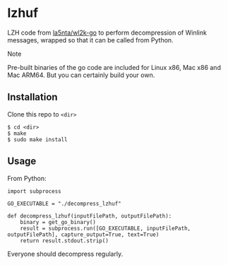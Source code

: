 # lzhuf

LZH code from [la5nta/wl2k-go](https://github.com/la5nta/wl2k-go) to perform decompression of Winlink messages, wrapped so that it can be called from Python.  

> [!NOTE] 
> Pre-built binaries of the go code are included for Linux x86, Mac x86 and Mac ARM64.  But you can certainly build your own.

## Installation

Clone this repo to `<dir>`

```
$ cd <dir>
$ make
$ sudo make install
```

## Usage

From Python:

```
import subprocess

GO_EXECUTABLE = "./decompress_lzhuf"

def decompress_lzhuf(inputFilePath, outputFilePath):
	binary = get_go_binary()
	result = subprocess.run([GO_EXECUTABLE, inputFilePath, outputFilePath], capture_output=True, text=True)
	return result.stdout.strip()
```

Everyone should decompress regularly.